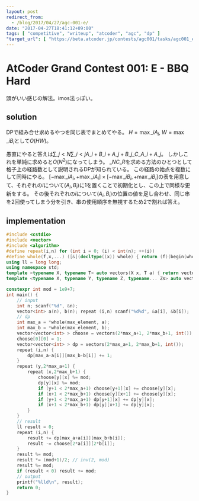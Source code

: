 ```yaml
---
layout: post
redirect_from:
  - /blog/2017/04/27/agc-001-e/
date: "2017-04-27T18:41:12+09:00"
tags: [ "competitive", "writeup", "atcoder", "agc", "dp" ]
"target_url": [ "https://beta.atcoder.jp/contests/agc001/tasks/agc001_e" ]
---
```


# AtCoder Grand Contest 001: E - BBQ Hard

頭がいい感じの解法。imos法っぽい。

## solution

DPで組み合せ求めるやつを同じ表でまとめてやる。
$H = \max\_i A_i, \; W = \max\_i B_i$として$O(HW)$。

愚直にやると答えは$\sum\_{j \lt N} \sum\_{i \lt j} {A\_i + B\_i + A\_j + B\_j}\_{}C\_{A\_i + A\_j}$。
しかしこれを単純に求めると$O(N^2)$になってしまう。
${}\_NC\_R$を求める方法のひとつとして格子上の経路数として説明されるDPが知られている。
この経路の始点を複数にして同時にやる。
$[- \max\_i A_i, + \max\_i A_i] \times [- \max\_i B_i, + \max\_i B_i]$の表を用意して、それぞれの$i$について$(A_i, B_i)$に$1$を置くことで初期化とし、この上で同様な更新をする。
その後それぞれの$i$について$(A_i, B_i)$の位置の値を足し合わせ、同じ串を$2$回使ってしまう分を引き、串の使用順序を無視するため$2$で割れば答え。

## implementation

``` c++
#include <cstdio>
#include <vector>
#include <algorithm>
#define repeat(i,n) for (int i = 0; (i) < int(n); ++(i))
#define whole(f,x,...) ([&](decltype((x)) whole) { return (f)(begin(whole), end(whole), ## __VA_ARGS__); })(x)
using ll = long long;
using namespace std;
template <typename X, typename T> auto vectors(X x, T a) { return vector<T>(x, a); }
template <typename X, typename Y, typename Z, typename... Zs> auto vectors(X x, Y y, Z z, Zs... zs) { auto cont = vectors(y, z, zs...); return vector<decltype(cont)>(x, cont); }

constexpr int mod = 1e9+7;
int main() {
    // input
    int n; scanf("%d", &n);
    vector<int> a(n), b(n); repeat (i,n) scanf("%d%d", &a[i], &b[i]);
    // dp
    int max_a = *whole(max_element, a);
    int max_b = *whole(max_element, b);
    vector<vector<int> > choose = vectors(2*max_a+1, 2*max_b+1, int());
    choose[0][0] = 1;
    vector<vector<int> > dp = vectors(2*max_a+1, 2*max_b+1, int());
    repeat (i,n) {
        dp[max_a-a[i]][max_b-b[i]] += 1;
    }
    repeat (y,2*max_a+1) {
        repeat (x,2*max_b+1) {
            choose[y][x] %= mod;
            dp[y][x] %= mod;
            if (y+1 < 2*max_a+1) choose[y+1][x] += choose[y][x];
            if (x+1 < 2*max_b+1) choose[y][x+1] += choose[y][x];
            if (y+1 < 2*max_a+1) dp[y+1][x] += dp[y][x];
            if (x+1 < 2*max_b+1) dp[y][x+1] += dp[y][x];
        }
    }
    // result
    ll result = 0;
    repeat (i,n) {
        result += dp[max_a+a[i]][max_b+b[i]];
        result -= choose[2*a[i]][2*b[i]];
    }
    result %= mod;
    result *= (mod+1)/2; // inv(2, mod)
    result %= mod;
    if (result < 0) result += mod;
    // output
    printf("%lld\n", result);
    return 0;
}
```

